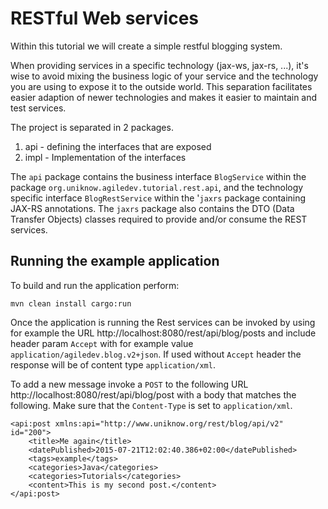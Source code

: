 # RESTful Web services

Within this tutorial we will create a simple restful blogging system.

When providing services in a specific technology (jax-ws, jax-rs, ...), it's wise to avoid mixing the business logic of your service and the technology you are using to expose it to the outside world. This separation facilitates easier adaption of newer technologies and makes it easier to maintain and test services.

The project is separated in 2 packages.

1. api - defining the interfaces that are exposed
2. impl - Implementation of the interfaces

The `api` package contains the business interface `BlogService` within the package `org.uniknow.agiledev.tutorial.rest.api`, and the technology specific interface `BlogRestService` within the '`jaxrs` package containing JAX-RS annotations. The `jaxrs` package also contains the DTO (Data Transfer Objects) classes required to provide and/or consume the REST services.

## Running the example application

To build and run the application perform:

    mvn clean install cargo:run

Once the application is running the Rest services can be invoked by using for example the URL http://localhost:8080/rest/api/blog/posts and include header param `Accept` with for example value `application/agiledev.blog.v2+json`. If used without `Accept` header the response will be of content type `application/xml`.

To add a new message invoke a `POST` to the following URL http://localhost:8080/rest/api/blog/post with a body that matches the following. Make sure that the `Content-Type` is set to `application/xml`.

    <api:post xmlns:api="http://www.uniknow.org/rest/blog/api/v2" id="200">
        <title>Me again</title>
        <datePublished>2015-07-21T12:02:40.386+02:00</datePublished>
        <tags>example</tags>
        <categories>Java</categories>
        <categories>Tutorials</categories>
        <content>This is my second post.</content>
    </api:post>

